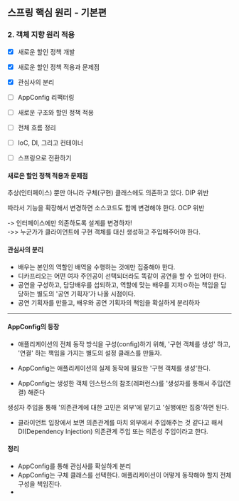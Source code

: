 ## 스프링 핵심 원리 - 기본편

### 2. 객체 지향 원리 적용

- [x] 새로운 할인 정책 개발
- [x] 새로운 할인 정책 적용과 문제점
- [x] 관심사의 분리
- [ ] AppConfig 리팩터링
- [ ] 새로운 구조와 할인 정책 적용
- [ ] 전체 흐름 정리
- [ ] IoC, DI, 그리고 컨테이너
- [ ] 스프링으로 전환하기


#### 새로은 할인 정책 적용과 문제점
추상(인터페이스) 뿐만 아니라 구체(구현) 클래스에도 의존하고 있다.
DIP 위반  
  
따라서 기능을 확장해서 변경하면 소스코드도 함께 변경해야 한다.
OCP 위반  
  
-> 인터페이스에만 의존하도록 설계를 변경하자!  
->> 누군가가 클라이언트에 구현 객체를 대신 생성하고 주입해주어야 한다.

#### 관심사의 분리

- 배우는 본인의 역할인 배역을 수행하는 것에만 집중해야 한다.
- 디카프리오는 어떤 여자 주인공이 선택되더라도 똑같이 공연을 할 수 있어야 한다.
- 공연을 구성하고, 담당배우를 섭되하고, 역할에 맞는 배우를 지저ㅇ하는 책임을 담당하는 별도의 '공연 기획자'가 나올 시점이다.
- 공연 기획자를 만들고, 배우와 공연 기획자의 책임을 확실하게 분리하자

------
#### AppConfig의 등장
- 애플리케이션의 전체 동작 방식을 구성(config)하기 위해, '구현 객체를 생성' 하고, '연결' 하는 책임을 가지는 별도의 설정 클래스를 만들자.

- AppConfig는 애플리케이션의 실제 동작에 필요한 '구현 객체를 생성'한다.
- AppConfig는 생성한 객체 인스턴스의 참조(레퍼런스)를 '생성자를 통해서 주입(연결) 해준다

생성자 주입을 통해 '의존관계에 대한 고민은 외부'에 맡기고 '실행에만 집중'하면 된다.  
- 클라이언트 입장에서 보면 의존관계를 마치 외부에서 주입해주는 것 같다고 해서 DI(Dependency Injection) 의존관계 주입 또는 의존성 주입이라고 한다.


#### 정리
- AppConfig를 통해 관심사를 확실하게 분리
- AppConfig는 구체 클래스를 선택한다. 애플리케이션이 어떻게 동작해야 할지 전체 구성을 책임진다.
- 
